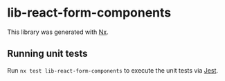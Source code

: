 # lib-react-form-components

This library was generated with [Nx](https://nx.dev).

## Running unit tests

Run `nx test lib-react-form-components` to execute the unit tests via [Jest](https://jestjs.io).
